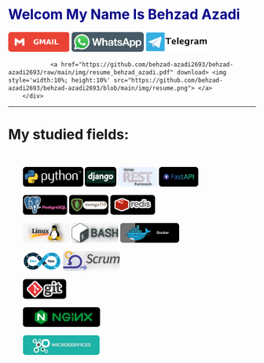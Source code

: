<h1 style="color:darkblue">Welcom My Name Is Behzad Azadi</h1>
<div>
        <div class="row">
            <a href='mailto:behzad.azadi2693@gmail.com'><img style="height:40px; border-radius: .4em;" src="https://github.com/behzad-azadi2693/behzad-azadi2693/blob/main/img/email.png" ></a>
            <a href='https://wa.me/+989032627632'><img style="height:40px; border-radius: .4em;" src="https://github.com/behzad-azadi2693/behzad-azadi2693/blob/main/img/whatsapp.png" ></a>
            <a href='https://telegram.me/behzad_azadi2693'><img style="height:40px; border-radius: .4em;" src="https://github.com/behzad-azadi2693/behzad-azadi2693/blob/main/img/telegram.png" ></a>
            
            
                <a href="https://github.com/behzad-azadi2693/behzad-azadi2693/raw/main/img/resume_behzad_azadi.pdf" download> <img style='width:10%; height:10%' src="https://github.com/behzad-azadi2693/behzad-azadi2693/blob/main/img/resume.png"> </a>
        </div>
</div>
<hr>
<h1>My studied fields:</h1>
<div style="background-image:rgba(0, 0, 0);padding: 10px !important">
    <div style="margin: 20px;">
        <p></p>
        <img style="height:40px; border-radius: .4em;" src="https://github.com/behzad-azadi2693/behzad-azadi2693/blob/main/img/python.png" >
        <img style="height:40px; border-radius: .4em;" src="https://github.com/behzad-azadi2693/behzad-azadi2693/blob/main/img/django.png" >
        <img style="height:40px; border-radius: .4em;" src="https://github.com/behzad-azadi2693/behzad-azadi2693/blob/main/img/drf.png" >
        <img style="height:40px; border-radius: .4em;" src="https://github.com/behzad-azadi2693/behzad-azadi2693/blob/main/img/fastapi.png" >
        <p></p>
        <img style="height:40px; border-radius: .4em;" src="https://github.com/behzad-azadi2693/behzad-azadi2693/blob/main/img/postgres.png" >
        <img style="height:40px; border-radius: .4em;" src="https://github.com/behzad-azadi2693/behzad-azadi2693/blob/main/img/mongo.png" >
        <img style="height:40px; border-radius: .4em;" src="https://github.com/behzad-azadi2693/behzad-azadi2693/blob/main/img/redis.png" >
        <p></p>
        <img style="height:40px; border-radius: .4em;" src="https://github.com/behzad-azadi2693/behzad-azadi2693/blob/main/img/linux.png" >
        <img style="height:40px; border-radius: .4em;" src="https://github.com/behzad-azadi2693/behzad-azadi2693/blob/main/img/bash.png" >
        <img style="height:40px; border-radius: .4em;" src="https://github.com/behzad-azadi2693/behzad-azadi2693/blob/main/img/docker.png" >
        <p></p>
        <img style="height:40px; border-radius: .4em;" src="https://github.com/behzad-azadi2693/behzad-azadi2693/blob/main/img/devops.png" >
        <img style="height:40px; border-radius: .4em;" src="https://github.com/behzad-azadi2693/behzad-azadi2693/blob/main/img/scrum.png" >
        <p></p>
        <img style="height:40px; border-radius: .4em;" src="https://github.com/behzad-azadi2693/behzad-azadi2693/blob/main/img/git.png" >
        <p></p>
        <img style="height:40px; border-radius: .4em;" src="https://github.com/behzad-azadi2693/behzad-azadi2693/blob/main/img/nginx.png" >
    <p></p>
        <img style="height:40px; border-radius: .4em;" src="https://github.com/behzad-azadi2693/behzad-azadi2693/blob/main/img/microservices.png" >
    </div>
</div>
